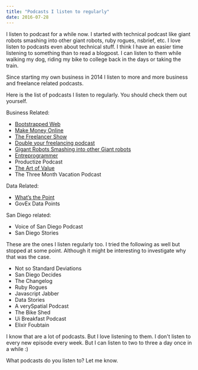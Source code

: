 ```yaml
---
title: "Podcasts I listen to regularly"
date: 2016-07-28
---
```

I listen to podcast for a while now. I started with technical podcast like giant robots smashing into other giant robots, ruby rogues, nsbrief, etc.
I love listen to podcasts even about technical stuff. I think I have an easier time listening to something than to read a blogpost. I can listen to them while walking my dog, riding my bike to college back in the days or taking the train.

Since starting my own business in 2014 I listen to more and more business and freelance related podcasts.

Here is the list of podcasts I listen to regularly. You should check them out yourself.

Business Related:

- [ Bootstrapped Web ](http://bootstrappedweb.com)
- [ Make Money Online ](https://makemoneyonline.exposed)
- [ The Freelancer Show ](https://devchat.tv/freelancers)
- [ Double your freelancing podcast ](https://doubleyourfreelancing.com/podcast/)
- [ Gigant Robots Smashing into other Giant robots ](http://giantrobots.fm)
- [ Entreprogrammer ](http://entreprogrammers.com/)
- Productize Podcast
- [ The Art of Value ](http://artofvalue.com/show/)
- The Three Month Vacation Podcast

Data Related:

- [ What’s the Point ](http://fivethirtyeight.com/tag/whats-the-point/)
- GovEx Data Points

San Diego related:

- Voice of San Diego Podcast
- San Diego Stories

These are the ones I listen regularly too.
I tried the following as well but stopped at some point. Although it might be interesting to investigate why that was the case.

- Not so Standard Deviations
- San Diego Decides
- The Changelog
- Ruby Rogues
- Javascript Jabber
- Data Stories
- A verySpatial Podcast
- The Bike Shed
- Ui Breakfast Podcast
- Elixir Foubtain

I know that are a lot of podcasts. But I love listening to them. I don't listen to every new episode every week. But I can listen to two to three a day once in a while :)

What podcasts do you listen to? Let me know.
